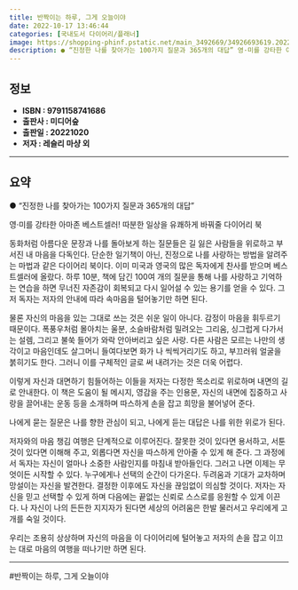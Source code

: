```yaml
---
title: 반짝이는 하루, 그게 오늘이야
date: 2022-10-17 13:46:44
categories: [국내도서 다이어리/플래너]
image: https://shopping-phinf.pstatic.net/main_3492669/34926693619.20221004122233.jpg
description: ● “진정한 나를 찾아가는 100가지 질문과 365개의 대답” 영·미를 강타한 아마존 베...
---
```


## **정보**

- **ISBN : 9791158741686**
- **출판사 : 미디어숲**
- **출판일 : 20221020**
- **저자 : 레슬리 마샹 외**

------



## **요약**

● “진정한 나를 찾아가는 100가지 질문과 365개의 대답”

영·미를 강타한 아마존 베스트셀러! 
따분한 일상을 유쾌하게 바꿔줄 다이어리 북 

동화처럼 아름다운 문장과 나를 돌아보게 하는 질문들은 길 잃은 사람들을 위로하고 부서진 내 마음을 다독인다. 단순한 일기책이 아닌, 진정으로 나를 사랑하는 방법을 알려주는 마법과 같은 다이어리 북이다. 이미 미국과 영국의 많은 독자에게 찬사를 받으며 베스트셀러에 올랐다. 
하루 10분, 책에 담긴 100여 개의 질문을 통해 나를 사랑하고 기억하는 연습을 하면 무너진 자존감이 회복되고 다시 일어설 수 있는 용기를 얻을 수 있다. 그저 독자는 저자의 안내에 따라 속마음을 털어놓기만 하면 된다.

물론 자신의 마음을 있는 그대로 쓰는 것은 쉬운 일이 아니다. 감정이 마음을 휘두르기 때문이다. 폭풍우처럼 몰아치는 울분, 소슬바람처럼 밀려오는 그리움, 싱그럽게 다가서는 설렘, 그리고 불쑥 들어가 와락 안아버리고 싶은 사랑. 다른 사람은 모르는 나만의 생각이고 마음인데도 살그머니 들여다보면 화가 나 씩씩거리기도 하고, 부끄러워 얼굴을 붉히기도 한다. 그러니 이를 구체적인 글로 써 내려가는 것은 더욱 어렵다.

이렇게 자신과 대면하기 힘들어하는 이들을 저자는 다정한 목소리로 위로하며 내면의 길로 안내한다. 이 책은 도움이 될 메시지, 영감을 주는 인용문, 자신의 내면에 집중하고 사랑을 끌어내는 운동 등을 소개하며 따스하게 손을 잡고 희망을 불어넣어 준다.

나에게 묻는 질문은 나를 향한 관심이 되고, 
나에게 듣는 대답은 나를 위한 위로가 된다.  

저자와의 마음 챙김 여행은 단계적으로 이루어진다. 잘못한 것이 있다면 용서하고, 서툰 것이 있다면 이해해 주고, 외롭다면 자신을 따스하게 안아줄 수 있게 해 준다. 그 과정에서 독자는 자신이 얼마나 소중한 사람인지를 마침내 받아들인다. 그러고 나면 이제는 무엇이든 시작할 수 있다.
누구에게나 선택의 순간이 다가온다. 두려움과 기대가 교차하며 망설이는 자신을 발견한다. 결정한 이후에도 자신을 끊임없이 의심할 것이다. 
저자는 자신을 믿고 선택할 수 있게 하며 다음에는 끝없는 신뢰로 스스로를 응원할 수 있게 이끈다. 나 자신이 나의 든든한 지지자가 된다면 세상의 어려움은 한발 물러서고 우리에게 고개를 숙일 것이다. 

우리는 조용히 상상하며 자신의 마음을 이 다이어리에 털어놓고 저자의 손을 잡고 이끄는 대로 마음의 여행을 떠나기만 하면 된다.

------

#반짝이는 하루, 그게 오늘이야



